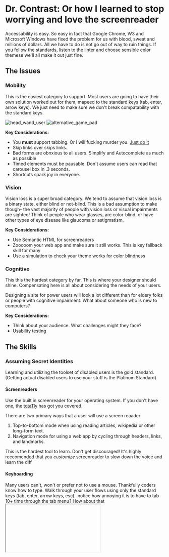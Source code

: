 # Dr. Contrast: Or how I learned to stop worrying and love the screenreader

Accessability is easy. So easy in fact that Google Chrome, W3 and Microsoft Windows have fixed the problem for us with blood, sweat and millions of dollars. All we have to do is not go out of way to ruin things. If you follow the standards, listen to the linter and choose sensible color themese we'll all make it out just fine. 

## The Issues 

### Mobility 

This is the easiest category to support. Most users are going to have their own solution worked out for them, mapeed to the standard keys (tab, enter, arrow keys). We just need to make sure we don't break compatability with the standard keys. 

![head_wand_user](https://atprogramnews.typepad.com/.a/6a0120a516ff22970b017c32e8c499970b-320wi)
![alternative_game_pad](https://abilitynet.org.uk/sites/abilitynet.org.uk/files/image30.jpeg)

**Key Considerations:**
* You **must** support tabbing. Or I will fucking murder you. [Just do it](https://www.youtube.com/watch?v=ZXsQAXx_ao0)
* Skip links over skips links.
* Bad forms are obnxious to all users. Simplify and Autocomplete as much as possible
* Timed elements must be pausable. Don't assume users can read that carousel box in .3 seconds. 
* Shortcuts spark joy in everyone.

### Vision

Vision loss is a super broad category. We tend to assume that vision loss is a binary state, either blind or not-blind. This is a bad assumption to make though- the vast majority of people with vision loss or visual impairments are sighted! Think of people who wear glasses, are color-blind, or have other types of eye disease like glaucoma or astigmatism.

**Key Considerations:**
* Use Semantic HTML for screenreaders
* Zooooom your web app and make sure it still works. This is key fallback skill for many
* Use a simulation to check your theme works for color blindness


### Cognitive 

This this the hardest category by far. This is where your designer should shine. Compensating here is all about considering the needs of your users. 

Designing a site for power users will look a lot different than for eldery folks or people with cognitive impairment. What about someone who is new to computers? 

**Key Considerations:**
* Think about your audience. What challenges might they face?
* Usability testing


## The Skills

### Assuming Secret Identities

Learning and utilizing the toolset of disabled users is the gold standard. (Getting actual disabled users to use your stuff is the Platinum Standard). 

#### Screenreaders

Use the built in screenreader for your operating system. If you don't have one, the [tota11y](https://chrome.google.com/webstore/detail/tota11y-plugin-from-khan/oedofneiplgibimfkccchnimiadcmhpe/related?hl=en) has got you covered. 

There are two primary ways that a user will use a screen reaader:
1. Top-to-bottom mode when using reading articles, wikipedia or other long-form text. 
2. Navigation mode for using a web app by cycling through headers, links, and landmarks. 


This is the hardest tool to learn. Don't get discouraged! It's highly reccomended that you _customize_ screenreader to slow down the voice and learn the diff


#### Keyboarding

Many users can't, won't or prefer not to use a mouse. Thankfully coders know how to type. Walk through your user flows using only the standard keys (tab, enter, arrow keys, esc)- notice how annoying it is to have to tab 10+ time through the tab menu? How about that <iframe> that doesn't ever let you exit the modal without reloading the page? 


#### Simulations


### ~Cooking~ The Books

 [Lighthouse](https://developers.google.com/web/tools/lighthouse) is an automated audit tool. There are others like [Dev-Axe Web Tools](https://chrome.google.com/webstore/detail/axe-devtools-web-accessib/lhdoppojpmngadmnindnejefpokejbdd?utm_source=deque.com&utm_medium=referral&utm_campaign=axe-browser-extensions_hero). Like most linters, reading the rule explanations is helpful: [Lighhouse Rule Explanations](https://web.dev/lighthouse-accessibility/#aria)
  
  
You can also conduct audits yourself, like this [A11y Checklist](https://www.a11yproject.com/checklist/) or the [Much better one in Mircosoft's Extension](https://chrome.google.com/webstore/detail/accessibility-insights-fo/pbjjkligggfmakdaogkfomddhfmpjeni)


**Pros**
* Fast snapshot
* It's so easy, it's already done
* 80:20 rule. 

**Cons**
* Can't test dynamic elements (think tab focus, :hover color contrast)
* Doesn't catch interactive issues

### OK, Google

There _is_ is an automated tool built for you stack that will do the heavy lifting. These checks are fast, easy to 

**Pros**
* Easy to Use 
* Prevent regressions
* 80:20 rule. 
* Easy to measure over time
* Easy to use in CI

**Cons**
* Easy to ignore
* Can't test dynamic elements (think tab focus, :hover color contrast)


## The Kit

### Browser Extensions

 **S-Tier**
[funky](https://chrome.google.com/webstore/detail/funkify-%E2%80%93-disability-simu/ojcijjdchelkddboickefhnbdpeajdjg?hl=en)

[Web Accessability Insights](https://chrome.google.com/webstore/detail/accessibility-insights-fo/pbjjkligggfmakdaogkfomddhfmpjeni)
 
 **Quick n dirty tier**
 
 [tota11y](https://chrome.google.com/webstore/detail/tota11y-plugin-from-khan/oedofneiplgibimfkccchnimiadcmhpe/related?hl=en)
 

### Code Tools
 
 #### E2E tests
 [cypress](https://timdeschryver.dev/blog/setting-up-cypress-with-axe-for-accessibility)
 
 #### Unit tests
 (Jest)[https://maxrozen.com/automatic-a11y-testing-with-jest-axe]
 
 #### Linter
 [eslint](https://www.npmjs.com/package/eslint-plugin-jsx-a11y)
 
 
### Booklearning

## The Stragety Guides
  
  [Microsoft's Mcuh better version of this page:](https://docs.microsoft.com/en-us/microsoft-edge/accessibility/test)
  
 [A11y How-To's](https://www.a11yproject.com/posts/#how-to)
  
 [MDN Learn Accessability](https://developer.mozilla.org/en-US/docs/Web/Accessibility)

### The Standards

This is the official spec. `AA` is the minimum standard, `AAA` is optimal, `A` compliance is asking for a lawsuit. These are hard to read, thankfully 
  
[Web Content Accessability Guidelines](https://www.w3.org/TR/WCAG21/)

